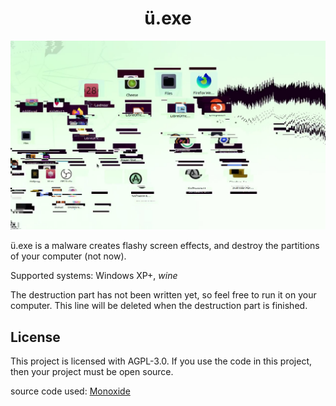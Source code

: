 <div align="center">

# ü.exe

![ü.exe ScreenShot](./README-Resources/1.png)

</div>

ü.exe is a malware creates flashy screen effects, and destroy the partitions of your computer (not now).

Supported systems: Windows XP+, *wine*

The destruction part has not been written yet, so feel free to run it on your computer. This line will be deleted when the destruction part is finished.

## License
This project is licensed with AGPL-3.0. If you use the code in this project, then your project must be open source.

source code used: [Monoxide](https://github.com/whypet/Monoxide)